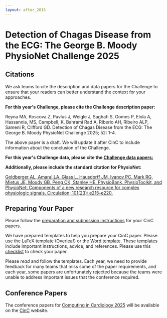 ```yaml
---
layout: after_2015
---
```


# Detection of Chagas Disease from the ECG: The George B. Moody PhysioNet Challenge 2025

## Citations

We ask teams to cite the description and data papers for the Challenge to ensure that your readers can better understand the context for your approaches.

__For this year's Challenge, please cite the Challenge description paper:__

Reyna MA, Koscova Z, Pavlus J, Weigle J, Saghafi S, Gomes P, Elola A, Hassannia, MS, Campbell, K, Bahrami Rad A, Riberio AH, Ribeiro ALP, Sameni R, Clifford GD. Detection of Chagas Disease from the ECG: The George B. Moody PhysioNet Challenge 2025; 52: 1-4.

The above paper is a draft. We will update it after CinC to include information about the conclusion of the Challenge.

__For this year's Challenge data, please cite the [Challenge data papers:](../#data)__

__Additionally, please include the standard citation for PhysioNet:__

[Goldberger AL, Amaral LA, Glass L, Hausdorff JM, Ivanov PC, Mark RG, Mietus JE, Moody GB, Peng CK, Stanley HE. PhysioBank, PhysioToolkit, and PhysioNet: Components of a new research resource for complex physiologic signals. Circulation; 101(23): e215-e220.](https://www.ahajournals.org/doi/full/10.1161/01.CIR.101.23.e215)

## Preparing Your Paper

Please follow the [preparation and submission instructions](https://www.cinc.org/instructions-for-preparing-and-submitting-full-papers/) for your CinC papers.

We have prepared templates to help you prepare your CinC paper. Please use the LaTeX template ([Overleaf](https://www.overleaf.com/read/pdkzfwqkmfyp#afbfcf)) or the [Word template](https://cinc.org/instructions-for-preparing-and-submitting-full-papers/). These [templates](cinc_template.pdf) include important instructions, advice, and references. Please use this [checklist](cinc_paper_checklist.pdf) to check your paper.

Please *read* and follow the templates. Each year, we need to provide feedback for many teams that miss some of the paper requirements, and each year, some papers are unfortunately rejected because the teams were unable to address important issues that the conference required.

## Conference Papers

The conference papers for [Computing in Cardiology 2025](https://www.cinc2025.org/) will be available on the [CinC](https://www.cinc.org/cinc-papers-on-line/) website.